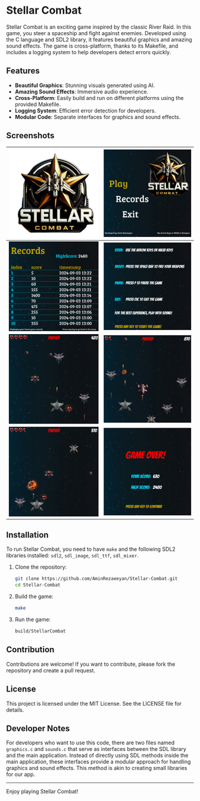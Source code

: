 # Stellar Combat

Stellar Combat is an exciting game inspired by the classic River Raid. In this game, you steer a spaceship and fight against enemies. Developed using the C language and SDL2 library, it features beautiful graphics and amazing sound effects. The game is cross-platform, thanks to its Makefile, and includes a logging system to help developers detect errors quickly.

## Features

- **Beautiful Graphics**: Stunning visuals generated using AI.
- **Amazing Sound Effects**: Immersive audio experience.
- **Cross-Platform**: Easily build and run on different platforms using the provided Makefile.
- **Logging System**: Efficient error detection for developers.
- **Modular Code**: Separate interfaces for graphics and sound effects.

## Screenshots

| ![Game Logo](https://github.com/AminRezaeeyan/Stellar-Combat/blob/main/screenshots/logo.png) | ![Game Screenshot](https://github.com/AminRezaeeyan/Stellar-Combat/blob/main/screenshots/1.png) |
|----------------------------------------------|----------------------------------------------|
| ![Game Screenshot](https://github.com/AminRezaeeyan/Stellar-Combat/blob/main/screenshots/2.png) | ![Game Screenshot](https://github.com/AminRezaeeyan/Stellar-Combat/blob/main/screenshots/3.png) |
| ![Game Screenshot](https://github.com/AminRezaeeyan/Stellar-Combat/blob/main/screenshots/4.png) | ![Game Screenshot](https://github.com/AminRezaeeyan/Stellar-Combat/blob/main/screenshots/5.png) |
| ![Game Screenshot](https://github.com/AminRezaeeyan/Stellar-Combat/blob/main/screenshots/6.png) | ![Game Screenshot](https://github.com/AminRezaeeyan/Stellar-Combat/blob/main/screenshots/7.png) |

## Installation

To run Stellar Combat, you need to have `make` and the following SDL2 libraries installed: `sdl2`, `sdl_image`, `sdl_ttf`, `sdl_mixer`.

1. Clone the repository:

   ```sh
   git clone https://github.com/AminRezaeeyan/Stellar-Combat.git
   cd Stellar-Combat
   ```

2. Build the game:

   ```sh
   make
   ```

3. Run the game:
   ```sh
   build/StellarCombat
   ```

## Contribution

Contributions are welcome! If you want to contribute, please fork the repository and create a pull request.

## License

This project is licensed under the MIT License. See the LICENSE file for details.

## Developer Notes

For developers who want to use this code, there are two files named `graphics.c` and `sounds.c` that serve as interfaces between the SDL library and the main application. Instead of directly using SDL methods inside the main application, these interfaces provide a modular approach for handling graphics and sound effects. This method is akin to creating small libraries for our app.

---

Enjoy playing Stellar Combat!
